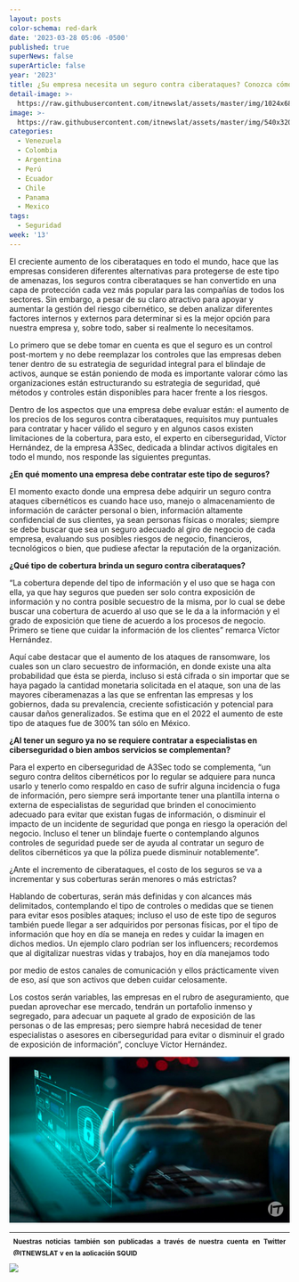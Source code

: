 ```yaml
---
layout: posts
color-schema: red-dark
date: '2023-03-28 05:06 -0500'
published: true
superNews: false
superArticle: false
year: '2023'
title: ¿Su empresa necesita un seguro contra ciberataques? Conozca cómo decidirlo.
detail-image: >-
  https://raw.githubusercontent.com/itnewslat/assets/master/img/1024x680/seguridad-en-laptop-g.jpg
image: >-
  https://raw.githubusercontent.com/itnewslat/assets/master/img/540x320/seguridad-en-laptop-p.jpg
categories:
  - Venezuela
  - Colombia
  - Argentina
  - Perú
  - Ecuador
  - Chile
  - Panama
  - Mexico
tags:
  - Seguridad
week: '13'
---
```

El creciente aumento de los ciberataques en todo el mundo, hace que las empresas consideren diferentes alternativas para protegerse de este tipo de amenazas, los seguros contra ciberataques se han convertido en una capa de protección cada vez más popular para las compañías de todos los sectores. Sin embargo, a pesar de su claro atractivo para apoyar y aumentar la gestión del riesgo cibernético, se deben analizar diferentes factores internos y externos para determinar si es la mejor opción para nuestra empresa y, sobre todo, saber si realmente lo necesitamos.

Lo primero que se debe tomar en cuenta es que el seguro es un control post-mortem y no debe reemplazar los controles que las empresas deben tener dentro de su estrategia de seguridad integral para el blindaje de activos, aunque se están poniendo de moda es importante valorar cómo las organizaciones están estructurando su estrategia de seguridad, qué métodos y controles están disponibles para hacer frente a los riesgos.

Dentro de los aspectos que una empresa debe evaluar están: el aumento de los precios de los seguros contra ciberataques, requisitos muy puntuales para contratar y hacer válido el seguro y en algunos casos existen limitaciones de la cobertura, para esto, el experto en ciberseguridad, Víctor Hernández, de la empresa A3Sec, dedicada a blindar activos digitales en todo el mundo, nos responde las siguientes preguntas.

**¿En qué momento una empresa debe contratar este tipo de seguros?**

El momento exacto donde una empresa debe adquirir un seguro contra ataques cibernéticos es cuando hace uso, manejo o almacenamiento de información de carácter personal o bien, información altamente confidencial de sus clientes, ya sean personas físicas o morales; siempre se debe buscar que sea un seguro adecuado al giro de negocio de cada empresa, evaluando sus posibles riesgos de negocio, financieros, tecnológicos o bien, que pudiese afectar la reputación de la organización.

**¿Qué tipo de cobertura brinda un seguro contra ciberataques?**

“La cobertura depende del tipo de información y el uso que se haga con ella, ya que hay seguros que pueden ser solo contra exposición de información y no contra posible secuestro de la misma, por lo cual se debe buscar una cobertura de acuerdo al uso que se le da a la información y el grado de exposición que tiene de acuerdo a los procesos de negocio. Primero se tiene que cuidar la información de los clientes” remarca Víctor Hernández.

Aquí cabe destacar que el aumento de los ataques de ransomware, los cuales son un claro secuestro de información, en donde existe una alta probabilidad que ésta se pierda, incluso si está cifrada o sin importar que se haya pagado la cantidad monetaria solicitada en el ataque, son una de las mayores ciberamenazas a las que se enfrentan las empresas y los gobiernos, dada su prevalencia, creciente sofisticación y potencial para causar daños generalizados. Se estima que en el 2022 el aumento de este tipo de ataques fue de 300% tan sólo en México.

**¿Al tener un seguro ya no se requiere contratar a especialistas en ciberseguridad o bien ambos servicios se complementan?**

Para el experto en ciberseguridad de A3Sec todo se complementa, “un seguro contra delitos cibernéticos por lo regular se adquiere para nunca usarlo y tenerlo como respaldo en caso de sufrir alguna incidencia o fuga de información, pero siempre será importante tener una plantilla interna o externa de especialistas de seguridad que brinden el conocimiento adecuado para evitar que existan fugas de información, o disminuir el impacto de un incidente de seguridad que ponga en riesgo la operación del negocio. Incluso el tener un blindaje fuerte o contemplando algunos controles de seguridad puede ser de ayuda al contratar un seguro de delitos cibernéticos ya que la póliza puede disminuir notablemente”.

¿Ante el incremento de ciberataques, el costo de los seguros se va a incrementar y sus coberturas serán menores o más estrictas?

Hablando de coberturas, serán más definidas y con alcances más delimitados, contemplando el tipo de controles o medidas que se tienen para evitar esos posibles ataques; incluso el uso de este tipo de seguros también puede llegar a ser adquiridos por personas físicas, por el tipo de información que hoy en día se maneja en redes y cuidar la imagen en dichos medios. Un ejemplo claro podrían ser los influencers; recordemos que al digitalizar nuestras vidas y trabajos, hoy en día manejamos todo

por medio de estos canales de comunicación y ellos prácticamente viven de eso, así que son activos que deben cuidar celosamente.

Los costos serán variables, las empresas en el rubro de aseguramiento, que puedan aprovechar ese mercado, tendrán un portafolio inmenso y segregado, para adecuar un paquete al grado de exposición de las personas o de las empresas; pero siempre habrá necesidad de tener especialistas o asesores en ciberseguridad para evitar o disminuir el grado de exposición de información”, concluye Víctor Hernández.

![](https://raw.githubusercontent.com/itnewslat/assets/master/img/540x320/seguridad-en-laptop-p.jpg)

<table style="height: 42px;" width="569">
<tbody>
<tr>
<td style="text-align: justify;"><sub><strong>Nuestras noticias también son publicadas a través de nuestra cuenta en Twitter <a href="https://twitter.com/itnewslat?lang=es">@ITNEWSLAT</a> y en la aplicación <a href="https://squidapp.co/en/">SQUID</a></strong></sub></td>
</tr>
</tbody>
</table>
<img src="https://tracker.metricool.com/c3po.jpg?hash=56f88a41e39ab42c063cc51676587a04"/>